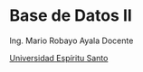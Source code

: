 # Base de Datos II

 Ing. Mario Robayo Ayala
 Docente
 
 [Universidad Espíritu Santo](https://www.uees.edu.ec)